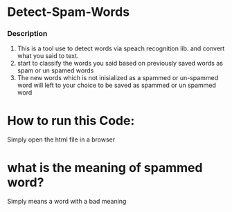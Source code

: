# Detect-Spam-Words
### Description
1. This is a tool use to detect words via speach recognition lib. and convert what you said to text.
2. start to classify the words you said based on previously saved words as spam or un spamed words 
3. The new words which is not inisialized as a spammed or un-spammed word will left to your choice to be saved as spammed or un spammed word
# How to run this Code:
Simply open the html file in a browser

# what is the meaning of spammed word?
Simply means a word with a bad meaning
